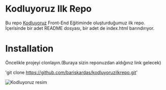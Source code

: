 # Kodluyoruz Ilk Repo
Bu repo [Kodluyoruz](https://www.kodluyoruz.org/) Front-End Eğitiminde oluşturduğumuz ilk repo. İçerisinde bir adet README dosyası, bir adet de index.html barındırıyor.

# Installation
Öncelikle projeyi clonlayın.(Buraya sizin reponuzdan aldığınız link gelecek)

'git clone https://github.com/bariskardas/kodluyoruzilkrepo.git'

![Kodluyoruz resim](https://images.app.goo.gl/Y5Kv9DSmkdjt3fv19)
